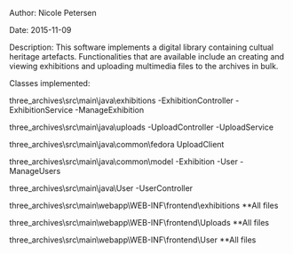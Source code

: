 Author:
Nicole Petersen

Date:
2015-11-09

Description:
This software implements a digital library containing cultual heritage artefacts. 
Functionalities that are available include an creating and viewing exhibitions 
and uploading multimedia files to the archives in bulk.

Classes implemented:

three_archives\src\main\java\exhibitions
-ExhibitionController
-ExhibitionService
-ManageExhibition

three_archives\src\main\java\uploads
-UploadController
-UploadService

three_archives\src\main\java\common\fedora
UploadClient

three_archives\src\main\java\common\model
-Exhibition
-User
-ManageUsers

three_archives\src\main\java\User
-UserController

three_archives\src\main\webapp\WEB-INF\frontend\exhibitions
**All files

three_archives\src\main\webapp\WEB-INF\frontend\Uploads
**All files

three_archives\src\main\webapp\WEB-INF\frontend\User
**All files


